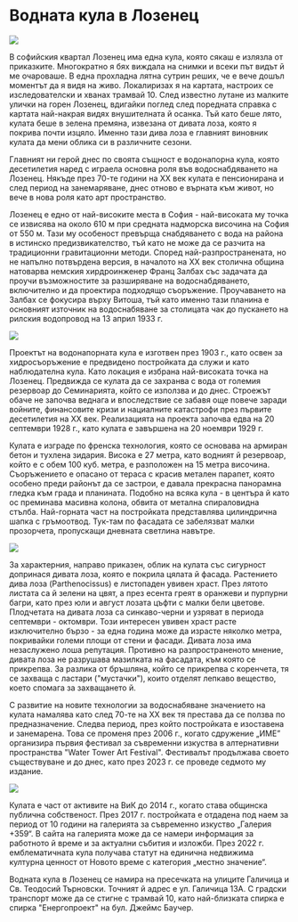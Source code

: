 # Водната кула в Лозенец  

<div class='markdown-div'>

<img class='float-right portrait' src="https://res.cloudinary.com/dyhmxus4n/image/upload/v1735389087/1/1-1_gowii1.jpg">

<p>В софийския квартал Лозенец има една кула, която сякаш е излязла от приказките. Многократно я бях виждала на снимки и всеки път видът й ме очароваше. В една прохладна лятна сутрин реших, че е вече дошъл моментът да я видя на живо. Локалиризах я на картата, настроих се изследователски и хванах трамвай 10. След известно лутане из малките улички на горен Лозенец, вдигайки поглед след поредната справка с картата най-накрая видях внушителната й осанка. Тъй като беше лято, кулата беше в зелена премяна, извезана от дивата лоза, която я покрива почти изцяло. Именно тази дива лоза е главният виновник кулата да мени облика си в различните сезони.</p>

<p>Главният ни герой днес по своята същност е водонапорна кула, която десетилетия наред с играела основна роля във водоснабдяването на Лозенец. Някъде през 70-те години на XX век кулата е пенсионирана и след период на занемаряване, днес отново е върната към живот, но вече в нова роля като арт пространство.</p>

<p>Лозенец е едно от най-високите места в София - най-високата му точка се извисява на около 610 м при средната надморска височина на София от 550 м. Тази му особеност превърща снабдяването с вода на района в истинско предизвикателство, тъй като не може да се разчита на традиционни гравитационни методи. Според най-разпространената, но не напълно потвърдена версия, в началото на XX век столична община натоварва немския хирдроинженер Франц Залбах със задачата да проучи възможностите за разширяване на водоснабдяването, включително и да проектира подходящо съоръжение. Проучаването на Залбах се фокусира върху Витоша, тъй като именно тази планина е основният източник на водоснабяване за столицата чак до пускането на рилския водопровод на 13 април 1933 г.</p>

<img class='landscape' src="https://res.cloudinary.com/dyhmxus4n/image/upload/v1735389087/1/1-2_yzhbyk.jpg">

<p>Проектът на водонапорната кула е изготвен през 1903 г., като освен за хидросъоръжение е предвидено постройката да служи и като наблюдателна кула. Като локация е избрана най-високата точка на Лозенец. Предвижда се кулата да се захранва с вода от големия резервоар до Семинарията, който се използва и до днес. Строежът обаче не започва веднага и впоследствие се забавя още повече заради войните, финансовите кризи и нациалните катастрофи през първите десетилетия на XX век. Реализацията на проекта започва едва на 20 септември 1928 г., като кулата е завършена на 20 ноември 1929 г.</p>

<p>Кулата е изграде по френска технология, която се основава на армиран бетон и тухлена зидария. Висока е 27 метра, като водният й резервоар, който е с обем 100 куб. метра, е разположен на 15 метра височина. Съоръжението е опасано от тераса с красив метален парапет, която особено преди районът да се застрои, е давала прекрасна панорамна гледка към града и планината. Подобно на всяка кула - в центъра й като ос преминава масивна колона, обвита от метална спираловидна стълба. Най-горната част на постройката представлява цилиндрична шапка с гръмоотвод. Тук-там по фасадата се забелязват малки прозорчета, пропускащи дневната светлина навътре.</p>

<img class='float-left portrait' src="https://res.cloudinary.com/dyhmxus4n/image/upload/v1735389088/1/1-4_oilu8e.jpg">

<p>За характерния, направо приказен, облик на кулата със сигурност допринася дивата лоза, която е покрила цялата й фасада. Растението дива лоза (Parthenocissus) е листопаден увивен храст. През лятото листата са й зелени на цвят, а през есента греят в оранжеви и пурпурни багри, като през юли и август лозата цъфти с малки бели цветове. Плодчетата на дивата лоза са синкаво-черни и узряват в периода септември - октомври. Този интересен увивен храст расте изключително бързо - за една година може да израсте няколко метра, покривайки големи площи от стени и фасади. Дивата лоза има незаслужено лоша репутация. Противно на разпространеното мнение, дивата лоза не разрушава мазилката на фасадата, към която се прикрепва. За разлика от бръшляна, който се прикрепва с коренчета, тя се захваща с ластари ("мустачки"), които отделят лепкаво вещество, което спомага за захващането й.</p>

<p>С развитие на новите технологии за водоснабяване значението на кулата намалява като след 70-те на XX век тя престава да се ползва по предназначение. Следва период, през който постройката е изоставена и занемарена. Това се променя през 2006 г., когато сдружение „ИМЕ” организира първия фестивал за съвременни изкуства в алтернативни пространства "Water Tower Art Festival". Фестивалът продължава своето съществуване и до днес, като през 2023 г. се проведе седмото му издание.</p>

<img class='landscape' src="https://res.cloudinary.com/dyhmxus4n/image/upload/v1735389088/1/1-5_loiads.jpg">

<p>Кулата е част от активите на ВиК до 2014 г., когато става общинска публична собственост. През 2017 г. постройката е отдадена под наем за период от 10 години на галерията за съвременно изкуство „Галерия +359“. В сайта на галерията може да се намери информация за работното й време и за актуални събития и изложби. През 2022 г. емблематичната кула получава статут на единична недвижима културна ценност от Новото време с категория „местно значение“.</p>

<p>Водната кула в Лозенец се намира на пресечката на улиците Галичица и Св. Теодосий Търновски. Точният й адрес е ул. Галичица 13A. С градски транспорт може да се стигне с трамвай 10, като най-близката спирка е спирка "Енергопроект" на бул. Джеймс Баучер.</p>

</div>